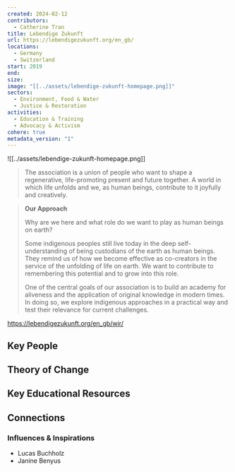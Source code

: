 ```yaml
---
created: 2024-02-12
contributors:
  - Catherine Tran
title: Lebendige Zukunft
url: https://lebendigezukunft.org/en_gb/
locations:
  - Germany
  - Switzerland
start: 2019
end: 
size: 
image: "[[../assets/lebendige-zukunft-homepage.png]]"
sectors:
  - Environment, Food & Water
  - Justice & Restoration
activities:
  - Education & Training
  - Advocacy & Activism
cohere: true
metadata_version: "1"
---
```


![[../assets/lebendige-zukunft-homepage.png]]

>The association is a union of people who want to shape a regenerative, life-promoting present and future together. A world in which life unfolds and we, as human beings, contribute to it joyfully and creatively.

>**Our Approach**
>
>Why are we here and what role do we want to play as human beings on earth?  
  >
>Some indigenous peoples still live today in the deep self-understanding of being custodians of the earth as human beings. They remind us of how we become effective as co-creators in the service of the unfolding of life on earth. We want to contribute to remembering this potential and to grow into this role.  
>
>One of the central goals of our association is to build an academy for aliveness and the application of original knowledge in modern times. In doing so, we explore indigenous approaches in a practical way and test their relevance for current challenges.

https://lebendigezukunft.org/en_gb/wir/
## Key People

## Theory of Change

## Key Educational Resources

## Connections

### Influences & Inspirations

- Lucas Buchholz
- Janine Benyus







